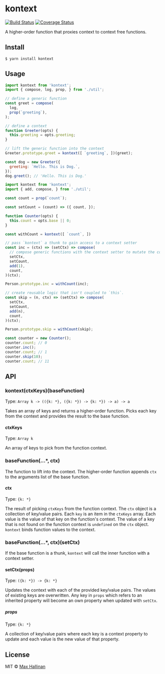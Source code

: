 # kontext
[![Build Status](https://travis-ci.org/maxhallinan/kontext.svg?branch=master)](https://travis-ci.org/maxhallinan/kontext)
[![Coverage Status](https://coveralls.io/repos/github/maxhallinan/kontext/badge.svg?branch=master)](https://coveralls.io/github/maxhallinan/kontext?branch=master)

A higher-order function that proxies context to context free functions.


## Install

```
$ yarn install kontext
```


## Usage

```javascript
import kontext from 'kontext';
import { compose, log, prop, } from './util';

// define a generic function
const greet = compose(
  log,
  prop(`greeting`),
);

// define a context
function Greeter(opts) {
  this.greeting = opts.greeting;
}

// lift the generic function into the context
Greeter.prototype.greet = kontext([ `greeting`, ])(greet);

const dog = new Greeter({
  greeting: `Hello. This is Dog.`,
});
dog.greet(); // 'Hello. This is Dog.'
```

```javascript
import kontext from 'kontext';
import { add, compose, } from './util';

const count = prop(`count`);

const setCount = (count) => ({ count, });

function Counter(opts) {
  this.count = opts.base || 0;
}

const withCount = kontext([ `count`, ])

// pass `kontext` a thunk to gain access to a context setter
const inc = (ctx) => (setCtx) => compose(
  // compose generic functions with the context setter to mutate the context
  setCtx,
  setCount,
  add(1),
  count,
)(ctx);

Person.prototype.inc = withCount(inc);

// create reusable logic that isn't coupled to `this`.
const skip = (n, ctx) => (setCtx) => compose(
  setCtx,
  setCount,
  add(n),
  count,
)(ctx);

Person.prototype.skip = withCount(skip);

const counter = new Counter();
counter.count; // 0
counter.inc();
counter.count; // 1
counter.skip(10);
counter.count; // 11
```


## API

### kontext(ctxKeys)(baseFunction)

Type: `Array k -> (({k: *}, ({k: *}) -> {k: *}) -> a) -> a`

Takes an array of keys and returns a higher-order function. Picks each key from
the context and provides the result to the base function.

#### ctxKeys

Type: `Array k`

An array of keys to pick from the function context.


### baseFunction(...*, ctx)

The function to lift into the context. The higher-order function appends `ctx` to
the arguments list of the base function.

#### ctx

Type: `{k: *}`

The result of picking `ctxKeys` from the function context. The `ctx` object is a
collection of key/value pairs. Each `key` is an item in the `ctxKeys` array. Each
value is the value of that key on the function's context. The value of a key
that is not found on the function context is `undefined` on the `ctx` object.
`kontext` binds function values to the context.


### baseFunction(...*, ctx)(setCtx)

If the base function is a thunk, `kontext` will call the inner function with a
context setter.

#### setCtx(props)

Type: `({k: *}) -> {k: *}`

Updates the context with each of the provided key/value pairs. The values of
existing keys are overwritten. Any key in `props` which refers to an inherited
property will become an own property when updated with `setCtx`.

##### props

Type: `{k: *}`

A collection of key/value pairs where each key is a context property to update
and each value is the new value of that property.


## License

MIT © [Max Hallinan](https://github.com/maxhallinan)
